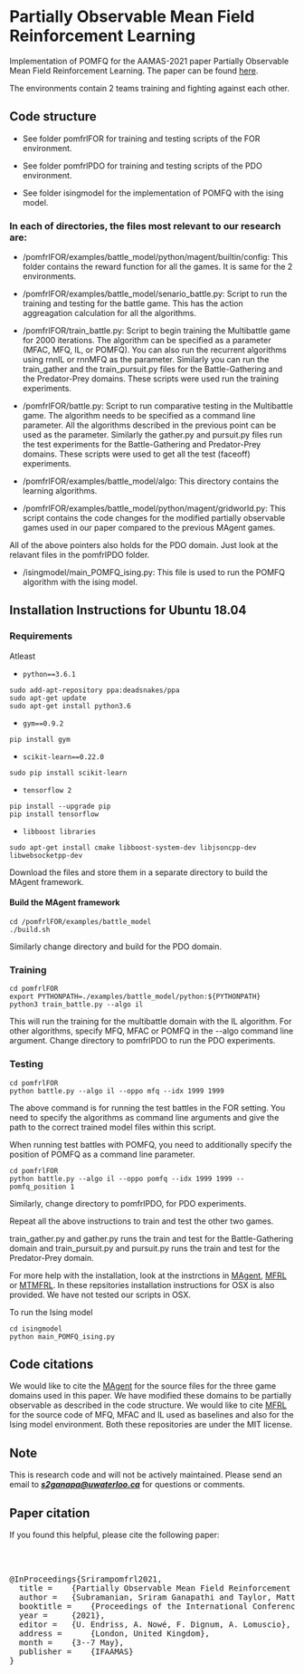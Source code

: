 # Partially Observable Mean Field  Reinforcement Learning 

Implementation of POMFQ for the AAMAS-2021 paper Partially Observable Mean Field Reinforcement Learning. The paper can be found [here](https://arxiv.org/abs/2012.15791).


The environments contain 2 teams training and fighting against each other. 
 
## Code structure

- See folder pomfrlFOR for training and testing scripts of the FOR environment. 

- See folder pomfrlPDO for training and testing scripts of the PDO environment. 

- See folder isingmodel for the implementation of POMFQ with the ising model. 

### In each of directories, the files most relevant to our research are:

- /pomfrlFOR/examples/battle_model/python/magent/builtin/config: This folder contains the reward function for all the games. It is same for the 2 environments. 

- /pomfrlFOR/examples/battle_model/senario_battle.py: Script to run the training and testing for the battle game. This has the action aggreagation calculation for all the algorithms.

- /pomfrlFOR/train_battle.py: Script to begin training the Multibattle game for 2000 iterations. The algorithm can be specified as a parameter (MFAC, MFQ, IL, or POMFQ). You can also run the recurrent algorithms using rnnIL or rnnMFQ as the parameter. Similarly you can run the train_gather and the train_pursuit.py files for the Battle-Gathering and the Predator-Prey domains. These scripts were used run the training experiments.

- /pomfrlFOR/battle.py: Script to run comparative testing in the Multibattle game. The algorithm needs to be specified as a command line parameter. All the algorithms described in the previous point can be used as the parameter. Similarly the gather.py and pursuit.py files run the test experiments for the Battle-Gathering and Predator-Prey domains.  These scripts were used to get all the test (faceoff) experiments. 

- /pomfrlFOR/examples/battle_model/algo: This directory contains the learning algorithms.

- /pomfrlFOR/examples/battle_model/python/magent/gridworld.py: This script contains the code changes for the modified partially observable games used in our paper compared to the previous MAgent games. 

All of the above pointers also holds for the PDO domain. Just look at the relavant files in the pomfrlPDO folder. 

- /isingmodel/main_POMFQ_ising.py: This file is used to run the POMFQ algorithm with the ising model.

## Installation Instructions for Ubuntu 18.04

### Requirements

Atleast 

- `python==3.6.1`


```shell
sudo add-apt-repository ppa:deadsnakes/ppa
sudo apt-get update
sudo apt-get install python3.6
```

- `gym==0.9.2`


```shell
pip install gym
```

- `scikit-learn==0.22.0`


```shell
sudo pip install scikit-learn
```


- `tensorflow 2`

```shell
pip install --upgrade pip
pip install tensorflow
```


- `libboost libraries`


```shell
sudo apt-get install cmake libboost-system-dev libjsoncpp-dev libwebsocketpp-dev
```
 


Download the files and store them in a separate directory to build the MAgent framework. 

#### Build the MAgent framework 

```shell
cd /pomfrlFOR/examples/battle_model
./build.sh
```

Similarly change directory and build for the PDO domain. 

### Training

```shell
cd pomfrlFOR
export PYTHONPATH=./examples/battle_model/python:${PYTHONPATH}
python3 train_battle.py --algo il
```

This will run the training for the multibattle domain with the IL algorithm. For other algorithms, specify MFQ, MFAC or POMFQ in the --algo command line argument. Change directory to pomfrlPDO to run the PDO experiments. 
 

### Testing

```shell
cd pomfrlFOR
python battle.py --algo il --oppo mfq --idx 1999 1999
```

The above command is for running the test battles in the FOR setting. You need to specify the algorithms as command line arguments and give the path to the correct trained model files within this script.  

When running test battles with POMFQ, you need to additionally specify the position of POMFQ as a command line parameter. 

```shell
cd pomfrlFOR
python battle.py --algo il --oppo pomfq --idx 1999 1999 --pomfq_position 1
```


Similarly, change directory to pomfrlPDO, for PDO experiments.

Repeat all the above instructions to train and test the other two games. 

train\_gather.py and gather.py runs the train and test for the Battle-Gathering domain and train\_pursuit.py and pursuit.py runs the train and test for the Predator-Prey domain. 
 



For more help with the installation, look at the instrctions in [MAgent](https://github.com/geek-ai/MAgent), [MFRL](https://github.com/mlii/mfrl) or [MTMFRL](https://github.com/BorealisAI/mtmfrl). 
In these repsitories installation instructions for OSX is also provided. We have not tested our scripts in OSX. 

To run the Ising model 


```shell
cd isingmodel
python main_POMFQ_ising.py 
```


## Code citations 

We would like to cite the [MAgent](https://github.com/geek-ai/MAgent) for the source files for the three game domains used in this paper. We have modified these domains to be partially observable as described in the code structure. We would like to cite [MFRL](https://github.com/mlii/mfrl) for the source code of MFQ, MFAC and IL used as baselines and also for the Ising model environment. Both these repositories are under the MIT license. 


## Note

This is research code and will not be actively maintained. Please send an email to ***s2ganapa@uwaterloo.ca*** for questions or comments. 



## Paper citation

If you found this helpful, please cite the following paper:

<pre>



@InProceedings{Srirampomfrl2021,
  title = 	 {Partially Observable Mean Field Reinforcement Learning},
  author = 	 {Subramanian, Sriram Ganapathi and Taylor, Matthew and Crowley, Mark and Poupart, Pascal} 
  booktitle = 	 {Proceedings of the International Conference on Autonomous Agents and Multi Agent Systems (AAMAS 2021)},
  year = 	 {2021},
  editor = 	 {U. Endriss, A. Nowé, F. Dignum, A. Lomuscio},
  address = 	 {London, United Kingdom},
  month = 	 {3--7 May},
  publisher = 	 {IFAAMAS}
}
</pre>




